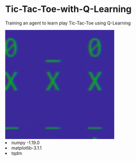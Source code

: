 # Tic-Tac-Toe-with-Q-Learning
Training an agent to learn play Tic-Tac-Toe using Q-Learning

<div>
<img src='/images/terminal_states_250x250.gif' width='350' alt='Losing is just not an option for the Tic-Tac-Toe master>
</div>

## Requirements
* torch     -'1.5.0+cu101'         
* numpy     -1.19.0
* matplotlib-3.1.1  
* tqdm 
